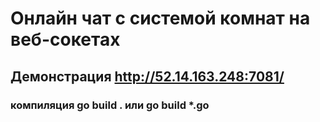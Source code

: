 # Онлайн чат с системой комнат на веб-сокетах
## Демонстрация http://52.14.163.248:7081/
### компиляция go build . или go build *.go

